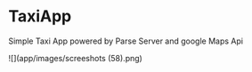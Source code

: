 # TaxiApp
Simple Taxi App powered by Parse Server and google Maps Api

![](app/images/screeshots (58).png)
